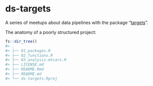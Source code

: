 
<!-- README.md is generated from README.Rmd. Please edit that file -->

# ds-targets

A series of meetups about data pipelines with the package
“[targets](https://docs.ropensci.org/targets/)”.

The anatomy of a poorly structured project:

``` r
fs::dir_tree()
#> .
#> ├── 01_packages.R
#> ├── 02_functions.R
#> ├── 03_analysis-mtcars.R
#> ├── LICENSE.md
#> ├── README.Rmd
#> ├── README.md
#> └── ds-targets.Rproj
```
